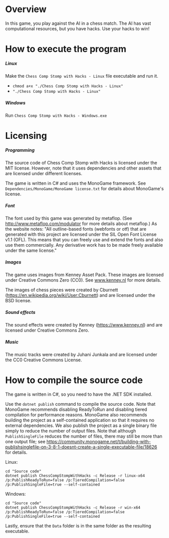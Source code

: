 # Overview

In this game, you play against the AI in a chess match. The AI has vast computational resources, but you have hacks. Use your hacks to win!

# How to execute the program

##### Linux

Make the `Chess Comp Stomp with Hacks - Linux` file executable and run it.

* `chmod a+x "./Chess Comp Stomp with Hacks - Linux"`
* `"./Chess Comp Stomp with Hacks - Linux"`

##### Windows

Run `Chess Comp Stomp with Hacks - Windows.exe`

# Licensing

##### Programming

The source code of Chess Comp Stomp with Hacks is licensed under the MIT license. However, note that it uses dependencies and other assets that are licensed under different licenses.

The game is written in C# and uses the MonoGame framework. See `Dependencies/MonoGame/MonoGame license.txt` for details about MonoGame's license.

##### Font

The font used by this game was generated by metaflop. (See http://www.metaflop.com/modulator for more details about metaflop.) As the website notes: "All outline-based fonts (webfonts or otf) that are generated with this project are licensed under the SIL Open Font License v1.1 (OFL). This means that you can freely use and extend the fonts and also use them commercially. Any derivative work has to be made freely available under the same license."

##### Images

The game uses images from Kenney Asset Pack. These images are licensed under Creative Commons Zero (CC0). See www.kenney.nl for more details.

The images of chess pieces were created by Cburnett (https://en.wikipedia.org/wiki/User:Cburnett) and are licensed under the BSD license.

##### Sound effects

The sound effects were created by Kenney (https://www.kenney.nl) and are licensed under Creative Commons Zero.

##### Music

The music tracks were created by Juhani Junkala and are licensed under the CC0 Creative Commons License.

# How to compile the source code

The game is written in C#, so you need to have the .NET SDK installed.

Use the `dotnet publish` command to compile the source code. Note that MonoGame recommends disabling ReadyToRun and disabling tiered compilation for performance reasons. MonoGame also recommends building the project as a self-contained application so that it requires no external dependencies. We also publish the project as a single binary file simply to reduce the number of output files. Note that although `PublishSingleFile` reduces the number of files, there may still be more than one output file; see https://community.monogame.net/t/building-with-publishsinglefile-on-3-8-1-doesnt-create-a-single-executable-file/18626 for details.

Linux:

    cd "Source code"
    dotnet publish ChessCompStompWithHacks -c Release -r linux-x64 /p:PublishReadyToRun=false /p:TieredCompilation=false /p:PublishSingleFile=true --self-contained

Windows:

    cd "Source code"
    dotnet publish ChessCompStompWithHacks -c Release -r win-x64 /p:PublishReadyToRun=false /p:TieredCompilation=false /p:PublishSingleFile=true --self-contained

Lastly, ensure that the `Data` folder is in the same folder as the resulting executable.
